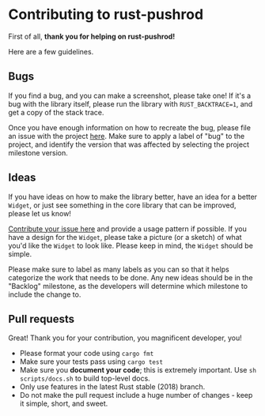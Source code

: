 # Contributing to rust-pushrod

First of all, **thank you for helping on rust-pushrod!**

Here are a few guidelines.

## Bugs

If you find a bug, and you can make a screenshot, please take one!  If it's a bug with
the library itself, please run the library with `RUST_BACKTRACE=1`, and get a copy of
the stack trace.

Once you have enough information on how to recreate the bug, please file an issue with
the project [here](https://github.com/KenSuenobu/rust-pushrod/issues).  Make sure to apply
a label of "bug" to the project, and identify the version that was affected by selecting
the project milestone version.

## Ideas

If you have ideas on how to make the library better, have an idea for a better `Widget`,
or just see something in the core library that can be improved, please let us know!

[Contribute your issue here](https://github.com/KenSuenobu/rust-pushrod/issues) and
provide a usage pattern if possible.  If you have a design for the `Widget`, please
take a picture (or a sketch) of what you'd like the `Widget` to look like.  Please keep
in mind, the `Widget` should be simple.

Please make sure to label as many labels as you can so that it helps categorize the work
that needs to be done.  Any new ideas should be in the "Backlog" milestone, as the
developers will determine which milestone to include the change to.

## Pull requests

Great!  Thank you for your contribution, you magnificent developer, you!

* Please format your code using `cargo fmt`
* Make sure your tests pass using `cargo test`
* Make sure you **document your code**; this is extremely important.  Use `sh scripts/docs.sh` to build top-level docs.
* Only use features in the latest Rust stable (2018) branch.
* Do not make the pull request include a huge number of changes - keep it simple, short, and sweet.

